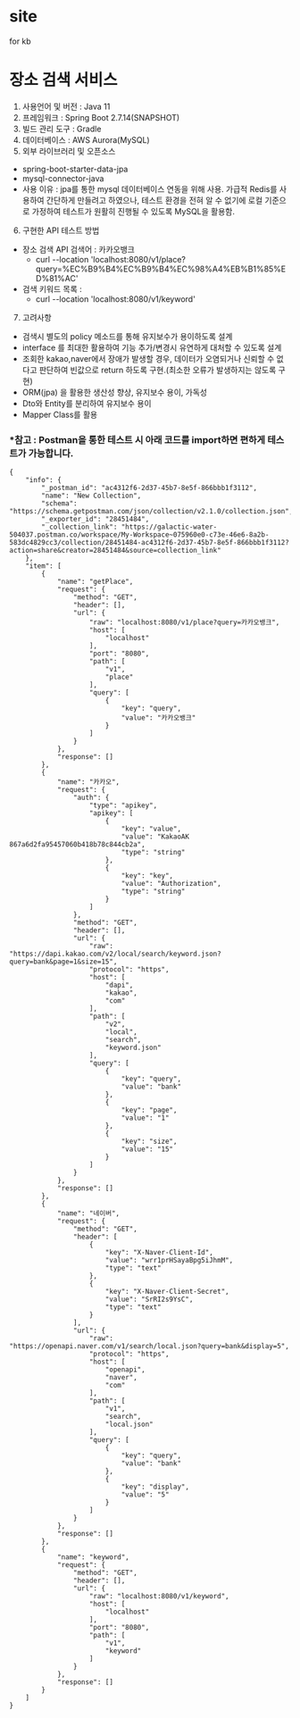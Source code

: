 # site
for kb

# 장소 검색 서비스 
1. 사용언어 및 버전 : Java 11
2. 프레임워크 : Spring Boot 2.7.14(SNAPSHOT)
3. 빌드 관리 도구 : Gradle
4. 데이터베이스 : AWS Aurora(MySQL)
5. 외부 라이브러리 및 오픈소스
- spring-boot-starter-data-jpa
- mysql-connector-java
- 사용 이유 : jpa를 통한 mysql 데이터베이스 연동을 위해 사용. 가급적 Redis를 사용하여 간단하게 만들려고 하였으나, 테스트 환경을 전혀 알 수 없기에 로컬 기준으로 가정하여 테스트가 원활히 진행될 수 있도록 MySQL을 활용함.
6. 구현한 API 테스트 방법
- 장소 검색 API 검색어 : 카카오뱅크
  - curl --location 'localhost:8080/v1/place?query=%EC%B9%B4%EC%B9%B4%EC%98%A4%EB%B1%85%ED%81%AC'
- 검색 키워드 목록 : 
  - curl --location 'localhost:8080/v1/keyword'
7. 고려사항
- 검색시 별도의 policy 메소드를 통해 유지보수가 용이하도록 설계
- interface 를 최대한 활용하여 기능 추가/변경시 유연하게 대처할 수 있도록 설계
- 조회한 kakao,naver에서 장애가 발생할 경우, 데이터가 오염되거나 신뢰할 수 없다고 판단하여 빈값으로 return 하도록 구현.(최소한 오류가 발생하지는 않도록 구현)
- ORM(jpa) 을 활용한 생산성 향상, 유지보수 용이, 가독성
- Dto와 Entity를 분리하여 유지보수 용이
- Mapper Class를 활용


### *참고 : Postman을 통한 테스트 시 아래 코드를 import하면 편하게 테스트가 가능합니다.
```
{
	"info": {
		"_postman_id": "ac4312f6-2d37-45b7-8e5f-866bbb1f3112",
		"name": "New Collection",
		"schema": "https://schema.getpostman.com/json/collection/v2.1.0/collection.json",
		"_exporter_id": "28451484",
		"_collection_link": "https://galactic-water-504037.postman.co/workspace/My-Workspace~075960e0-c73e-46e6-8a2b-583dc4829cc3/collection/28451484-ac4312f6-2d37-45b7-8e5f-866bbb1f3112?action=share&creator=28451484&source=collection_link"
	},
	"item": [
		{
			"name": "getPlace",
			"request": {
				"method": "GET",
				"header": [],
				"url": {
					"raw": "localhost:8080/v1/place?query=카카오뱅크",
					"host": [
						"localhost"
					],
					"port": "8080",
					"path": [
						"v1",
						"place"
					],
					"query": [
						{
							"key": "query",
							"value": "카카오뱅크"
						}
					]
				}
			},
			"response": []
		},
		{
			"name": "카카오",
			"request": {
				"auth": {
					"type": "apikey",
					"apikey": [
						{
							"key": "value",
							"value": "KakaoAK 867a6d2fa95457060b418b78c844cb2a",
							"type": "string"
						},
						{
							"key": "key",
							"value": "Authorization",
							"type": "string"
						}
					]
				},
				"method": "GET",
				"header": [],
				"url": {
					"raw": "https://dapi.kakao.com/v2/local/search/keyword.json?query=bank&page=1&size=15",
					"protocol": "https",
					"host": [
						"dapi",
						"kakao",
						"com"
					],
					"path": [
						"v2",
						"local",
						"search",
						"keyword.json"
					],
					"query": [
						{
							"key": "query",
							"value": "bank"
						},
						{
							"key": "page",
							"value": "1"
						},
						{
							"key": "size",
							"value": "15"
						}
					]
				}
			},
			"response": []
		},
		{
			"name": "네이버",
			"request": {
				"method": "GET",
				"header": [
					{
						"key": "X-Naver-Client-Id",
						"value": "wrr1prHSayaBpg5iJhmM",
						"type": "text"
					},
					{
						"key": "X-Naver-Client-Secret",
						"value": "SrRI2s9YsC",
						"type": "text"
					}
				],
				"url": {
					"raw": "https://openapi.naver.com/v1/search/local.json?query=bank&display=5",
					"protocol": "https",
					"host": [
						"openapi",
						"naver",
						"com"
					],
					"path": [
						"v1",
						"search",
						"local.json"
					],
					"query": [
						{
							"key": "query",
							"value": "bank"
						},
						{
							"key": "display",
							"value": "5"
						}
					]
				}
			},
			"response": []
		},
		{
			"name": "keyword",
			"request": {
				"method": "GET",
				"header": [],
				"url": {
					"raw": "localhost:8080/v1/keyword",
					"host": [
						"localhost"
					],
					"port": "8080",
					"path": [
						"v1",
						"keyword"
					]
				}
			},
			"response": []
		}
	]
}
```

